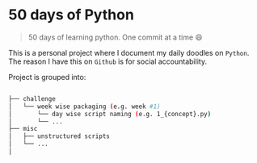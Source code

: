 # 50 days of Python
> 50 days of learning python. One commit at a time :smile:

This is a personal project where I document my daily doodles on `Python`. The reason I have this on `Github` is for social accountability.

Project is grouped into:

```bash

├── challenge
│   └── week wise packaging (e.g. week #1)
│       └── day wise script naming (e.g. 1_{concept}.py)
│       └── ...
├── misc 
│   ├── unstructured scripts 
│   └── ...
│   

```
